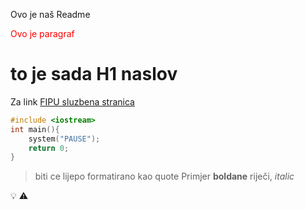 Ovo je naš Readme

<p style="color:red;">Ovo je paragraf</p>

# to je sada H1 naslov

Za link
[FIPU sluzbena stranica](https://fipu.unipu.hr/)

```cpp
#include <iostream>
int main(){
    system("PAUSE");
    return 0;
}
```
>biti ce lijepo formatirano kao quote
Primjer **boldane** riječi, *italic*

:bulb:
:warning:
